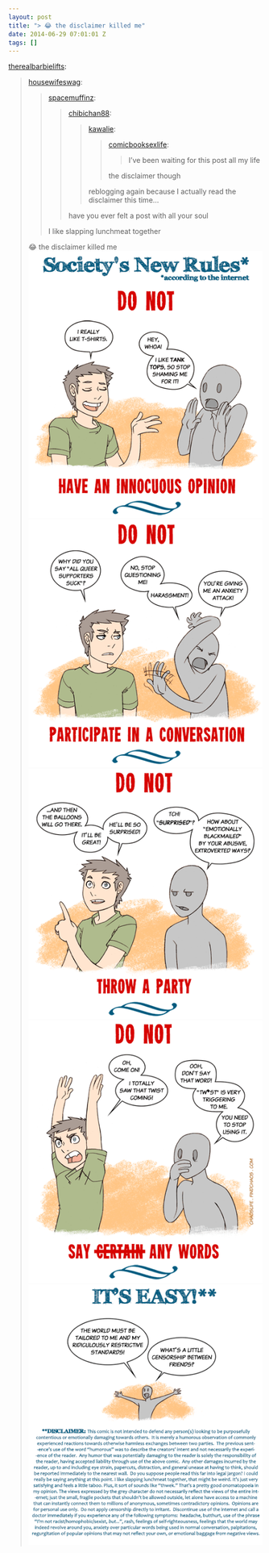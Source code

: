 ```yaml
---
layout: post
title: "> 😂 the disclaimer killed me"
date: 2014-06-29 07:01:01 Z
tags: []
---
```

[therealbarbielifts](http://realbarbielifts.com/post/89874404772/housewifeswag-spacemuffinz-chibichan88):

> [housewifeswag](http://housewifeswag.tumblr.com/post/89867039957/spacemuffinz-chibichan88-kawalie):
> 
> > [spacemuffinz](http://spacemuffinz.tumblr.com/post/80819280499/chibichan88-kawalie-comicbooksexlife-ive):
> > 
> > > [chibichan88](http://chibichan88.tumblr.com/post/64381334447/kawalie-comicbooksexlife-ive-been-waiting):
> > > 
> > > > [kawalie](http://kawalie.tumblr.com/post/63830561097/comicbooksexlife-ive-been-waiting-for-this):
> > > > 
> > > > > [comicbooksexlife](http://comicbooksexlife.tumblr.com/post/60195177776/ive-been-waiting-for-this-post-all-my-life):
> > > > > 
> > > > > > I’ve been waiting for this post all my life 
> > > > > 
> > > > > the disclaimer though
> > > > 
> > > > reblogging again because I actually read the disclaimer this time…
> > > 
> > > have you ever felt a post with all your soul
> > 
> > I like slapping lunchmeat together
> 
> 😂 the disclaimer killed me
![](/media/2014/06/90231155927_0.png)
![](/media/2014/06/90231155927_1.png)
![](/media/2014/06/90231155927_2.png)
![](/media/2014/06/90231155927_3.png)
![](/media/2014/06/90231155927_4.png)
